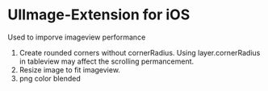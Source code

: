 # UIImage-Extension for iOS  
Used to imporve imageview performance  
1. Create rounded corners without cornerRadius. Using layer.cornerRadius in tableview may affect the scrolling permancement.
2. Resize image to fit imageview. 
3. png color blended



